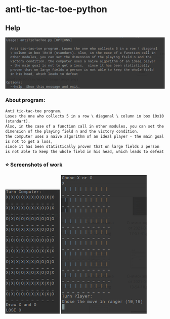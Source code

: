 # anti-tic-tac-toe-python
## Help
![Image alt](/1.png "--help")
### About program: 
    Anti tic-tac-toe program.
    Loses the one who collects 5 in a row \ diagonal \ column in box 10x10 (standart).
    Also, in the case of a function call in other modules, you can set the dimension of the playing field n and the victory condition.
    the computer uses a naive algorithm of an ideal player - the main goal is not to get a loss, 
    since it has been statistically proven that on large fields a person is not able to keep the whole field in his head, which leads to defeat
### :star: Screenshots of work
![Image alt](/2.png)
![Image alt](/3.png)
